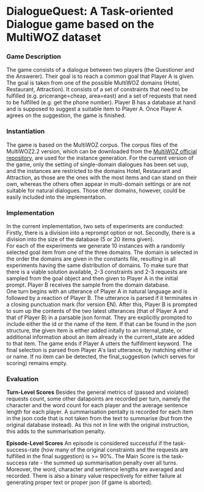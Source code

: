 # DialogueQuest: A Task-oriented Dialogue game based on the MultiWOZ dataset

### Game Description
The game consists of a dialogue between two players (the Questioner and the Answerer). Their goal is to reach a common goal that Player A is given. The goal is taken from one of the possible MultiWOZ domains (Hotel, Restaurant, Attraction). It consists of a set of constraints that need to be fulfilled (e.g. pricerange=cheap, area=east) and a set of requests that need to be fulfilled (e.g. get the phone number). Player B has a database at hand and is supposed to suggest a suitable item to Player A. Once Player A agrees on the suggestion, the game is finished.

### Instantiation
The game is based on the MultiWOZ corpus. The corpus files of the MultiWOZ2.2 version, which can be downloaded from the [MultiWOZ official repository](https://github.com/budzianowski/multiwoz), are used for the instance generation. For the current version of the game, only the setting of single-domain dialogues has been set uup, and the instances are restricted to the domains Hotel, Restaurant and Attraction, as those are the ones with the most items and can stand on their own, whereas the others often appear in multi-domain settings or are not suitable for natural dialogues. Those other domains, however, could be easily included into the implementation.  

### Implementation
In the current implementation, two sets of experiments are conducted: Firstly, there is a division into a reprompt option or not. Secondly, there is a division into the size of the database (5 or 20 items given).  
For each of the experiments we generate 10 instances with a randomly selected goal item from one of the three domains. The domain is selected in the order the domains are given in the constants file, resulting in all experiments having the same distribution of domains. To make sure that there is a viable solution available, 2-3 constraints and 2-3 requests are sampled from the goal object and then given to Player A in the initial prompt. Player B receives the sample from the domain database.  
One turn begins with an utterance of Player A in natural language and is followed by a reaction of Player B. The utterance is parsed if it terminates in a closing punctuation mark (for version EN). 
After this, Player B is prompted to sum up the contents of the two latest utterances (that of Player A and that of Player B) in a parsable json format. They are explicitly prompted to include either the id or the name of the item. If that can be found in the json structure, the given item is either added initally to an internal_state, or additional information about an item already in the current_state are added to that item. The game ends if Player A utters the fulfillment keyword. The final selection is parsed from Player A's last utterance, by matching either id or name. If no item can be detected, the final_suggestion (which serves for scoring) remains empty.

### Evaluation

**Turn-Level Scores**
Besides the general metrics of (passed and violated) requests count, some other datapoints are recorded per turn, namely the character and the word count for each player and the average sentence length for each player. A summarisation pentalty is recorded for each item in the json code that is not taken from the text to summarise (but from the original database instead). As this not in line with the original instruction, this adds to the summarisation penalty.  

**Episode-Level Scores**
An episode is considered successful if the task-success-rate (how many of the original constraints and the requests are fulfilled in the final suggestion) is >= 90%. The Main Score is the task-success rate - the summed up summarisation penalty over all turns.
Moreover, the word, character and sentence lengths are averaged and recorded. There is also a binary value respectively for either failure at generating proper text or proper json (if game is aborted).
